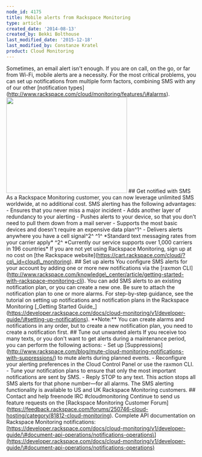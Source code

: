```yaml
---
node_id: 4175
title: Mobile alerts from Rackspace Monitoring
type: article
created_date: '2014-08-13'
created_by: Bekki Bolthouse
last_modified_date: '2015-12-18'
last_modified_by: Constanze Kratel
product: Cloud Monitoring
---
```


Sometimes, an email alert isn't enough. If you are on call, on the go,
or far from Wi-Fi, mobile alerts are a necessity. For the most critical
problems, you can set up notifications from multiple form factors,
combining SMS with any of our other \[notification
types\](http://www.rackspace.com/cloud/monitoring/features/\#alarms).
<img src="https://8026b2e3760e2433679c-fffceaebb8c6ee053c935e8915a3fbe7.ssl.cf2.rackcdn.com/field/image/CMSMS1.png" width="320" height="254" />
\#\# Get notified with SMS As a Rackspace Monitoring customer, you can
now leverage unlimited SMS worldwide, at no additional cost. SMS
alerting has the following advantages: - Ensures that you never miss a
major incident - Adds another layer of redundancy to your alerting -
Pushes alerts to your device, so that you don't need to pull them down
from a mail server - Supports the most basic devices and doesn't require
an expensive data plan^1^ - Delivers alerts anywhere you have a cell
signal^2^ ^1^ \*Standard text messaging rates from your carrier apply\*
^2^ \*Currently our service supports over 1,000 carriers in 196
countries\* If you are not yet using Rackspace Monitoring, sign up at no
cost on \[the Rackspace
website\](https://cart.rackspace.com/cloud/?cp\_id=cloud\_monitoring).
\#\# Set up alerts You configure SMS alerts for your account by adding
one or more new notifications via the \[raxmon
CLI\](http://www.rackspace.com/knowledge\_center/article/getting-started-with-rackspace-monitoring-cli).
You can add SMS alerts to an existing notification plan, or you can
create a new one. Be sure to attach the notification plan to one or more
alarms. For step-by-step guidance, see the tutorial on setting up
notifications and notification plans in the Rackspace Monitoring
\[\_Getting Started
Guide\_\](https://developer.rackspace.com/docs/cloud-monitoring/v1/developer-guide/\#setting-up-notifications).
\*\*Note:\*\* You can create alarms and notifications in any order, but
to create a new notification plan, you need to create a notification
first. \#\# Tune out unwanted alerts If you receive too many texts, or
you don't want to get alerts during a maintenance period, you can
perform the following actions: - Set up
\[Suppressions\](http://www.rackspace.com/blog/mute-cloud-monitoring-notifications-with-suppressions/)
to mute alerts during planned events. - Reconfigure your alerting
preferences in the Cloud Control Panel or use the raxmon CLI. - Tune
your notification plans to ensure that only the most important
notifications are sent by SMS. - Reply STOP to any text. This action
stops all SMS alerts for that phone number&mdash;for all alarms. The SMS
alerting functionality is available to US and UK Rackspace Monitoring
customers. \#\# Contact and help freenode IRC \#cloudmonitoring Continue
to send us feature requests on the \[Rackspace Monitoring Customer
Forum\](https://feedback.rackspace.com/forums/250746-cloud-hosting/category/81812-cloud-monitoring).
Complete API documentation on Rackspace Monitoring notifications:
\[https://developer.rackspace.com/docs/cloud-monitoring/v1/developer-guide/\#document-api-operations/notifications-operations\](https://developer.rackspace.com/docs/cloud-monitoring/v1/developer-guide/\#document-api-operations/notifications-operations)

